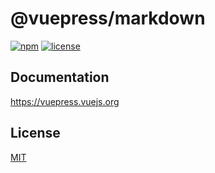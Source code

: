 # @vuepress/markdown

[![npm](https://badgen.net/npm/v/@vuepress/markdown/next)](https://www.npmjs.com/package/@vuepress/markdown)
[![license](https://badgen.net/github/license/vuepress/core)](https://github.com/vuepress/core/blob/main/LICENSE)

## Documentation

https://vuepress.vuejs.org

## License

[MIT](https://github.com/vuepress/core/blob/main/LICENSE)
